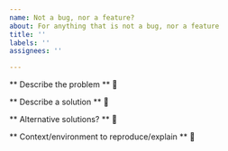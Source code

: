 ```yaml
---
name: Not a bug, nor a feature?
about: For anything that is not a bug, nor a feature
title: ''
labels: ''
assignees: ''

---
```


** Describe the problem ** :microscope:

** Describe a solution ** :wrench:

** Alternative solutions? ** :toolbox:

** Context/environment to reproduce/explain ** :ledger:
